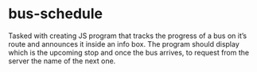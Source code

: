 # bus-schedule
Tasked with creating JS program that tracks the progress of a bus on it’s route and announces it inside an info box. The program should display which is the upcoming stop and once the bus arrives, to request from the server the name of the next one.
